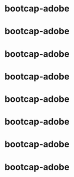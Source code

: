 # bootcap-adobe
# bootcap-adobe
# bootcap-adobe
# bootcap-adobe
# bootcap-adobe
# bootcap-adobe
# bootcap-adobe
# bootcap-adobe
